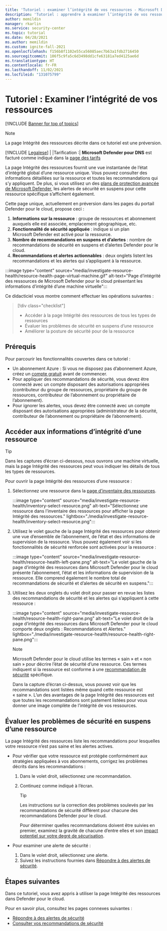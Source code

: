 ```yaml
---
title: 'Tutoriel : examiner l’intégrité de vos ressources - Microsoft Defender pour le cloud'
description: 'Tutoriel : apprendre à examiner l’intégrité de vos ressources avec Microsoft Defender pour le cloud'
author: memildin
manager: rkarlin
ms.service: security-center
ms.topic: tutorial
ms.date: 04/28/2021
ms.author: memildin
ms.custom: ignite-fall-2021
ms.openlocfilehash: f156b8f1102e55ca56085aec7b63a1fdb2716450
ms.sourcegitcommit: 106f5c9fa5c6d3498dd1cfe63181a7ed4125ae6d
ms.translationtype: HT
ms.contentlocale: fr-FR
ms.lasthandoff: 11/02/2021
ms.locfileid: "131075799"
---
```

# <a name="tutorial-investigate-the-health-of-your-resources"></a>Tutoriel : Examiner l’intégrité de vos ressources

[!INCLUDE [Banner for top of topics](./includes/banner.md)]

> [!NOTE]
> La page Intégrité des ressources décrite dans ce tutoriel est une préversion.
> 
> [!INCLUDE [Legalese](../../includes/security-center-preview-legal-text.md)] | |Tarification :| **Microsoft Defender pour DNS** est facturé comme indiqué dans la [page des tarifs](https://azure.microsoft.com/pricing/details/security-center/)

La page Intégrité des ressources fournit une vue instantanée de l’état d’intégrité global d’une ressource unique. Vous pouvez consulter des informations détaillées sur la ressource et toutes les recommandations qui s’y appliquent. De plus, si vous utilisez un des [plans de protection avancée de Microsoft Defender](defender-for-cloud-introduction.md), les alertes de sécurité en suspens pour cette ressource spécifique s’affichent également.

Cette page unique, actuellement en préversion dans les pages du portail Defender pour le cloud, propose ceci :

1. **Informations sur la ressource** : groupe de ressources et abonnement auxquels elle est associée, emplacement géographique, etc.
1. **Fonctionnalité de sécurité appliquée** : indique si un plan Microsoft Defender est activé pour la ressource.
1. **Nombre de recommandations en suspens et d’alertes** : nombre de recommandations de sécurité en suspens et d’alertes Defender pour le cloud.
1. **Recommandations et alertes actionnables** : deux onglets listent les recommandations et les alertes qui s’appliquent à la ressource.

:::image type="content" source="media/investigate-resource-health/resource-health-page-virtual-machine.gif" alt-text="Page d’intégrité des ressources de Microsoft Defender pour le cloud présentant les informations d’intégrité d’une machine virtuelle":::

Ce didacticiel vous montre comment effectuer les opérations suivantes :

> [!div class="checklist"]
> * Accéder à la page Intégrité des ressources de tous les types de ressources
> * Évaluer les problèmes de sécurité en suspens d’une ressource
> * Améliorer la posture de sécurité pour de la ressource

## <a name="prerequisites"></a>Prérequis

Pour parcourir les fonctionnalités couvertes dans ce tutoriel :

- Un abonnement Azure : Si vous ne disposez pas d’abonnement Azure, créez un [compte gratuit](https://azure.microsoft.com/free/) avant de commencer.
- Pour appliquer des recommandations de sécurité, vous devez être connecté avec un compte disposant des autorisations appropriées (contributeur du groupe de ressources, propriétaire du groupe de ressources, contributeur de l’abonnement ou propriétaire de l’abonnement).
- Pour ignorer les alertes, vous devez être connecté avec un compte disposant des autorisations appropriées (administrateur de la sécurité, contributeur de l’abonnement ou propriétaire de l’abonnement).

##  <a name="access-the-health-information-for-a-resource"></a>Accéder aux informations d’intégrité d’une ressource

> [!TIP]
> Dans les captures d’écran ci-dessous, nous ouvrons une machine virtuelle, mais la page Intégrité des ressources peut vous indiquer les détails de tous les types de ressources. 

Pour ouvrir la page Intégrité des ressources d’une ressource :

1. Sélectionnez une ressource dans la [page d’inventaire des ressources](asset-inventory.md).

    :::image type="content" source="media/investigate-resource-health/inventory-select-resource.png" alt-text="Sélectionnez une ressource dans l’inventaire des ressources pour afficher la page Intégrité des ressources." lightbox="./media/investigate-resource-health/inventory-select-resource.png":::

1. Utilisez le volet gauche de la page Intégrité des ressources pour obtenir une vue d’ensemble de l’abonnement, de l’état et des informations de supervision de la ressource. Vous pouvez également voir si les fonctionnalités de sécurité renforcée sont activées pour la ressource :

    :::image type="content" source="media/investigate-resource-health/resource-health-left-pane.png" alt-text="Le volet gauche de la page d’intégrité des ressources dans Microsoft Defender pour le cloud présente l’abonnement, l’état et les informations de supervision de la ressource. Elle comprend également le nombre total de recommandations de sécurité et d’alertes de sécurité en suspens.":::

1. Utilisez les deux onglets du volet droit pour passer en revue les listes des recommandations de sécurité et les alertes qui s’appliquent à cette ressource :

    :::image type="content" source="media/investigate-resource-health/resource-health-right-pane.png" alt-text="Le volet droit de la page d’intégrité des ressources dans Microsoft Defender pour le cloud comporte deux onglets : Recommandations et Alertes." lightbox="./media/investigate-resource-health/resource-health-right-pane.png":::

    > [!NOTE]
    > Microsoft Defender pour le cloud utilise les termes « sain » et « non sain » pour décrire l’état de sécurité d’une ressource. Ces termes indiquent si la ressource est conforme à une [recommandation de sécurité](security-policy-concept.md#what-is-a-security-recommendation) spécifique.
    >
    > Dans la capture d’écran ci-dessus, vous pouvez voir que les recommandations sont listées même quand cette ressource est « saine ». L’un des avantages de la page Intégrité des ressources est que toutes les recommandations sont justement listées pour vous donner une image complète de l’intégrité de vos ressources. 


## <a name="evaluate-the-outstanding-security-issues-for-a-resource"></a>Évaluer les problèmes de sécurité en suspens d’une ressource

La page Intégrité des ressources liste les recommandations pour lesquelles votre ressource n’est pas saine et les alertes actives. 

- Pour vérifier que votre ressource est protégée conformément aux stratégies appliquées à vos abonnements, corrigez les problèmes décrits dans les recommandations :
    1. Dans le volet droit, sélectionnez une recommandation.
    1. Continuez comme indiqué à l’écran.

        > [!TIP]
        > Les instructions sur la correction des problèmes soulevés par les recommandations de sécurité diffèrent pour chacune des recommandations Defender pour le cloud.
        >
        > Pour déterminer quelles recommandations doivent être suivies en premier, examinez la gravité de chacune d’entre elles et son [impact potentiel sur votre degré de sécurisation](secure-score-security-controls.md#security-controls-and-their-recommendations).

- Pour examiner une alerte de sécurité :
    1. Dans le volet droit, sélectionnez une alerte.
    1. Suivez les instructions fournies dans [Répondre à des alertes de sécurité](managing-and-responding-alerts.md#respond-to-security-alerts).


## <a name="next-steps"></a>Étapes suivantes

Dans ce tutoriel, vous avez appris à utiliser la page Intégrité des ressources dans Defender pour le cloud.

Pour en savoir plus, consultez les pages connexes suivantes :

- [Répondre à des alertes de sécurité](managing-and-responding-alerts.md#respond-to-security-alerts)
- [Consulter vos recommandations de sécurité](review-security-recommendations.md)

